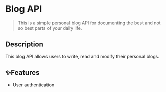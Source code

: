 # Blog API
> This is a simple personal blog API for documenting the best and not so best parts of your daily life.
## Description
This blog API allows users to write, read and modify their personal blogs.
## ✨Features
* User authentication
